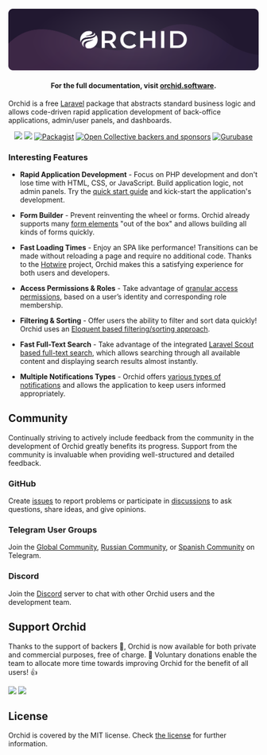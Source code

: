 <p align="center"> 
 <a href="https://orchid.software/"><img src="https://raw.githubusercontent.com/orchidsoftware/.github/e23597cffa8cbf24d47913ce903fcc7aa4a59335/web/avatars/orchid-github-splash.svg" alt="Laravel Orchid"></a>
</p>


<h4 align="center">For the full documentation, visit <a href="http://orchid.software">orchid.software</a>.</h4>

Orchid is a free [Laravel](https://laravel.com) package that abstracts standard business logic and allows code-driven rapid application development of back-office applications, admin/user panels, and dashboards.

<p align="center">
<a href="https://github.com/orchidsoftware/platform/actions"><img src="https://github.com/orchidsoftware/platform/workflows/Tests/badge.svg"></a>
<a href="https://codecov.io/gh/orchidsoftware/platform"><img src="https://codecov.io/gh/orchidsoftware/platform/branch/master/graph/badge.svg" /></a>
<a href="https://packagist.org/packages/orchid/platform"><img alt="Packagist" src="https://img.shields.io/packagist/dt/orchid/platform.svg"></a>
<a href="https://opencollective.com/orchid"><img src="https://img.shields.io/opencollective/all/orchid" alt="Open Collective backers and sponsors"></a>
<a href="https://gurubase.io/g/orchid"><img src="https://img.shields.io/badge/Gurubase-Ask%20Orchid%20Guru-006BFF" alt="Gurubase"></a>
</p>


### Interesting Features

- **Rapid Application Development** - Focus on PHP development and don't lose time with HTML, CSS, or JavaScript. Build application logic, not admin panels. Try the [quick start guide](https://orchid.software/en/docs/quickstart/) and kick-start the application's development.

- **Form Builder** - Prevent reinventing the wheel or forms. Orchid already supports many [form elements](https://orchid.software/en/docs/field/) "out of the box" and allows building all kinds of forms quickly.

- **Fast Loading Times** - Enjoy an SPA like performance! Transitions can be made without reloading a page and require no additional code. Thanks to the [Hotwire](https://hotwire.dev/) project, Orchid makes this a satisfying experience for both users and developers.

- **Access Permissions & Roles** - Take advantage of [granular access permissions](https://orchid.software/en/docs/access/), based on a user’s identity and corresponding role membership.

- **Filtering & Sorting** - Offer users the ability to filter and sort data quickly! Orchid uses an [Eloquent based filtering/sorting approach](https://orchid.software/en/docs/quickstart-sort-filter-table/).

- **Fast Full-Text Search** - Take advantage of the integrated [Laravel Scout based full-text search](https://orchid.software/en/docs/global-search/), which allows searching through all available content and displaying search results almost instantly.

- **Multiple Notifications Types** - Orchid offers [various types of notifications](https://orchid.software/en/docs/alert/) and allows the application to keep users informed appropriately.


<!--
https://github.com/orgs/orchidsoftware/discussions/2649
### Live Demo
 
<a href="https://demo.orchid.software/login">
  <img src="https://raw.githubusercontent.com/orchidsoftware/platform/master/.github/IMAGES/promo-full.png" alt="Laravel Orchid Platform" align="center" />
</a>

Curious but not (yet) in the mood to read the documentation? Click [here](https://demo.orchid.software/login), to experience a live demo of Orchid.

-->

<!--
## Getting started

### Documentation

* 🌍 [Documentation & Quick Start Guide](https://orchid.software/en/docs)
* 🇷🇺 Чтобы ознакомиться с руководством, посетите сайт [orchid.software](https://orchid.software/ru/docs)


### Blog

Orchid's [blog](https://blog.orchid.software/) informs about news and announcements around Laravel Orchid, including related projects.
-->

## Community

Continually striving to actively include feedback from the community in the development of Orchid greatly benefits its progress.
Support from the community is invaluable when providing well-structured and detailed feedback.

### GitHub

Create [issues](https://github.com/orchidsoftware/platform/issues) to report problems or participate in [discussions](https://github.com/orchidsoftware/platform/discussions) to ask questions, share ideas, and give opinions.

### Telegram User Groups

Join the [Global Community](https://t.me/orchid_community), [Russian Community](https://t.me/orchid_russian_community), or [Spanish Community](https://t.me/esLaravelOrchid) on Telegram.

### Discord

Join the [Discord](https://discord.gg/NxXhSHa5tq) server to chat with other Orchid users and the development team.

## Support Orchid

Thanks to the support of backers 🙏, Orchid is now available for both private and commercial purposes, free of charge. 🎉
Voluntary donations enable the team to allocate more time towards improving Orchid for the benefit of all users! 👍

<a href="https://opencollective.com/orchid#backers" target="_blank"><img src="https://opencollective.com/orchid/sponsors.svg?width=838"></a>
<a href="https://opencollective.com/orchid#backers" target="_blank"><img src="https://opencollective.com/orchid/backers.svg?width=838"></a>

## License

Orchid is covered by the MIT license. Check [the license](LICENSE) for further information.
